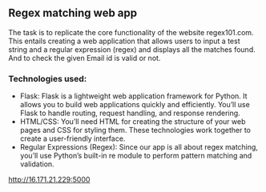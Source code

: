 ## Regex matching web app

The task is to replicate the core functionality of the website regex101.com. This entails creating a web application that allows users to input a test string and a regular expression (regex) and displays all the matches found. And to check the given Email id is valid or not.

### Technologies used:

* Flask: Flask is a lightweight web application framework for Python. It allows you to build web applications quickly and efficiently. You’ll use Flask to handle routing, request handling, and response rendering.
* HTML/CSS: You’ll need HTML for creating the structure of your web pages and CSS for styling them. These technologies work together to create a user-friendly interface.
* Regular Expressions (Regex): Since our app is all about regex matching, you’ll use Python’s built-in re module to perform pattern matching and validation.

http://16.171.21.229:5000

